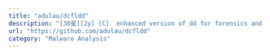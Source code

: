```yaml
---
title: "adulau/dcfldd"
description: "[38星][2y] [C]  enhanced version of dd for forensics and security"
url: "https://github.com/adulau/dcfldd"
category: "Malware Analysis"
---
```

